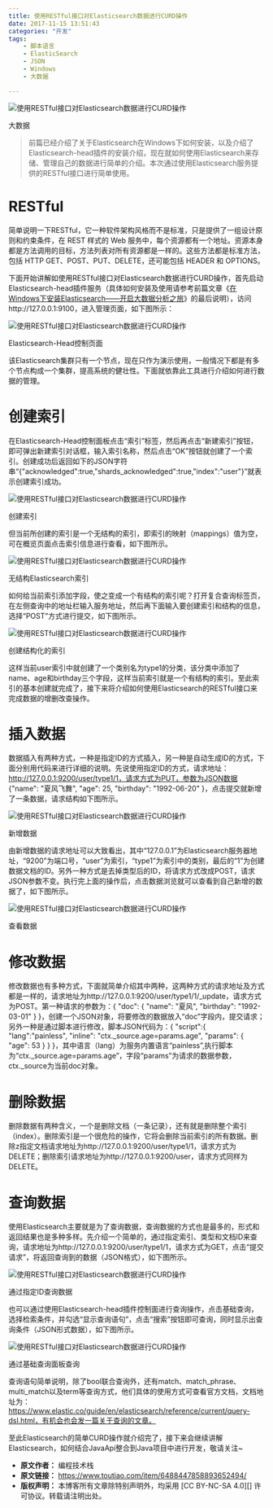 ```yaml
---
title: 使用RESTful接口对Elasticsearch数据进行CURD操作
date: 2017-11-15 13:51:43
categories: "开发"
tags:
	- 脚本语言
	- ElasticSearch
	- JSON
	- Windows
	- 大数据

---
```


![使用RESTful接口对Elasticsearch数据进行CURD操作][RESTful_Elasticsearch_CURD]

大数据

> 前篇已经介绍了关于Elasticsearch在Windows下如何安装，以及介绍了Elasticsearch-head插件的安装介绍，现在就如何使用Elasticsearch来存储、管理自己的数据进行简单的介绍。本次通过使用Elasticsearch服务提供的RESTful接口进行简单使用。  
> 

# RESTful #

简单说明一下RESTful，它一种软件架构风格而不是标准，只是提供了一组设计原则和约束条件，在 REST 样式的 Web 服务中，每个资源都有一个地址。资源本身都是方法调用的目标，方法列表对所有资源都是一样的。这些方法都是标准方法，包括 HTTP GET、POST、PUT、DELETE，还可能包括 HEADER 和 OPTIONS。

下面开始讲解如使用RESTful接口对Elasticsearch数据进行CURD操作，首先启动Elasticsearch-head插件服务（具体如何安装及使用请参考前篇文章《[在Windows下安装Elasticsearch——开启大数据分析之旅][Windows_Elasticsearch]》的最后说明），访问http://127.0.0.1:9100，进入管理页面，如下图所示：

![使用RESTful接口对Elasticsearch数据进行CURD操作][RESTful_Elasticsearch_CURD 1]

Elasticsearch-Head控制页面

该Elasticsearch集群只有一个节点，现在只作为演示使用，一般情况下都是有多个节点构成一个集群，提高系统的健壮性。下面就依靠此工具进行介绍如何进行数据的管理。

# 创建索引    #

在Elasticsearch-Head控制面板点击“索引”标签，然后再点击“新建索引”按钮，即可弹出新建索引对话框，输入索引名称，然后点击“OK”按钮就创建了一个索引。创建成功后返回如下的JSON字符串“\{"acknowledged":true,"shards\_acknowledged":true,"index":"user"\}”就表示创建索引成功。

![使用RESTful接口对Elasticsearch数据进行CURD操作][RESTful_Elasticsearch_CURD 2]

创建索引

但当前所创建的索引是一个无结构的索引，即索引的映射（mappings）值为空，可在概览页面点击索引信息进行查看，如下图所示。

![使用RESTful接口对Elasticsearch数据进行CURD操作][RESTful_Elasticsearch_CURD 3]

无结构Elasticsearch索引

如何给当前索引添加字段，使之变成一个有结构的索引呢？打开复合查询标签页，在左侧查询中的地址栏输入服务地址，然后再下面输入要创建索引和结构的信息，选择“POST”方式进行提交，如下图所示。

![使用RESTful接口对Elasticsearch数据进行CURD操作][RESTful_Elasticsearch_CURD 4]

创建结构化的索引

这样当前user索引中就创建了一个类别名为type1的分类，该分类中添加了name、age和birthday三个字段，这样当前索引就是一个有结构的索引。至此索引的基本创建就完成了，接下来将介绍如何使用Elasticsearch的RESTful接口来完成数据的增删改查操作。

# 插入数据 #

数据插入有两种方式，一种是指定ID的方式插入，另一种是自动生成ID的方式，下面分别用代码来进行详细的说明。先说使用指定ID的方式，请求地址：http://127.0.0.1:9200/user/type1/1，请求方式为PUT，参数为JSON数据 \{"name": "夏风飞舞", "age": 25, "birthday": "1992-06-20" \}，点击提交就新增了一条数据，请求结构如下图所示。

![使用RESTful接口对Elasticsearch数据进行CURD操作][RESTful_Elasticsearch_CURD 5]

新增数据

由新增数据的请求地址可以大致看出，其中“127.0.0.1”为Elasticsearch服务器地址，“9200”为端口号，“user”为索引，“type1”为索引中的类别，最后的“1”为创建数据文档的ID。另外一种方式是去掉类型后的ID，将请求方式改成POST，请求JSON参数不变。执行完上面的操作后，点击数据浏览就可以查看到自己新增的数据了，如下图所示。

![使用RESTful接口对Elasticsearch数据进行CURD操作][RESTful_Elasticsearch_CURD 6]

查看数据

# 修改数据 #

修改数据也有多种方式，下面就简单介绍其中两种，这两种方式的请求地址及方式都是一样的，请求地址为http://127.0.0.1:9200/user/type1/1/\_update，请求方式为POST。第一种请求的参数为：\{ "doc": \{ "name": "夏风", "birthday": "1992-03-01" \} \}，创建一个JSON对象，将要修改的数据放入“doc”字段内，提交请求；另外一种是通过脚本进行修改，脚本JSON代码为：\{ "script":\{ "lang":"painless", "inline": "ctx.\_source.age=params.age", "params": \{ "age": 53 \} \} \}，其中语言（lang）为服务内置语言“painless”,执行脚本为“ctx.\_source.age=params.age”，字段“params”为请求的数据参数，ctx.\_source为当前doc对象。

# 删除数据 #

删除数据有两种含义，一个是删除文档（一条记录），还有就是删除整个索引（index）。删除索引是一个很危险的操作，它将会删除当前索引的所有数据。删除z指定文档请求地址为http://127.0.0.1:9200/user/type1/1，请求方式为DELETE；删除索引请求地址为http://127.0.0.1:9200/user，请求方式同样为DELETE。

# 查询数据 #

使用Elasticsearch主要就是为了查询数据，查询数据的方式也是最多的，形式和返回结果也是多种多样。先介绍一个简单的，通过指定索引、类型和文档ID来查询，请求地址为http://127.0.0.1:9200/user/type1/1，请求方式为GET，点击“提交请求”，将返回查询到的数据（JSON格式），如下图所示。

![使用RESTful接口对Elasticsearch数据进行CURD操作][RESTful_Elasticsearch_CURD 7]

通过指定ID查询数据

也可以通过使用Elasticsearch-head插件控制面进行查询操作，点击基础查询，选择检索条件，并勾选“显示查询语句”，点击“搜索”按钮即可查询，同时显示出查询条件（JSON形式数据），如下图所示。  


![使用RESTful接口对Elasticsearch数据进行CURD操作][RESTful_Elasticsearch_CURD 8]

通过基础查询面板查询

查询语句简单说明，除了bool联合查询外，还有match、match\_phrase、multi\_match以及term等查询方式，他们具体的使用方式可查看官方文档，文档地址为：https://www.elastic.co/guide/en/elasticsearch/reference/current/query-dsl.html，有机会也会发一篇关于查询的文章。

至此Elasticsearch的简单CURD操作就介绍完了，接下来会继续讲解Elasticsearch，如何结合JavaApi整合到Java项目中进行开发，敬请关注~


[RESTful_Elasticsearch_CURD]: static/resources/crawler/J7RQ-MRNB-JFIZ.jpg
[Windows_Elasticsearch]: http://m.toutiao.com/i6488142342170608141/?group_id=6488142342170608141&amp;group_flags=0
[RESTful_Elasticsearch_CURD 1]: static/resources/crawler/BBIN-EQ6V-QIVQ.jpg
[RESTful_Elasticsearch_CURD 2]: static/resources/crawler/QEUU-QBFM-E6ZB.jpg
[RESTful_Elasticsearch_CURD 3]: static/resources/crawler/FUYF-AUMB-VJAY.jpg
[RESTful_Elasticsearch_CURD 4]: static/resources/crawler/URBY-BJJQ-NQ73.jpg
[RESTful_Elasticsearch_CURD 5]: static/resources/crawler/AVNN-E2VM-MURV.jpg
[RESTful_Elasticsearch_CURD 6]: static/resources/crawler/QQ6N-BVYY-UMNY.jpg
[RESTful_Elasticsearch_CURD 7]: static/resources/crawler/FYVZ-VIEJ-A6FN.jpg
[RESTful_Elasticsearch_CURD 8]: static/resources/crawler/YAVU-J2ZE-QAFE.jpg
 *  **原文作者：** 编程技术栈
 *  **原文链接：** https://www.toutiao.com/item/6488447858893652494/
 *  **版权声明：** 本博客所有文章除特别声明外，均采用 [CC BY-NC-SA 4.0][] 许可协议。转载请注明出处。
